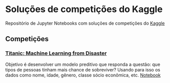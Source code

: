 # Soluções de competições do Kaggle #

Repositório de Jupyter Notebooks com soluções de competições do
[Kaggle](https://www.kaggle.com/)

## Competições ##

### [Titanic: Machine Learning from Disaster](https://www.kaggle.com/c/titanic) ###

Objetivo é desenvolver um modelo preditivo que responda a questão: que
tipos de pessoas tinham mais chance de sobreviver? Usando para isso os
dados como nome, idade, gênero, classe sócio econômica,
etc. [Notebook](titanic/titanic.ipynb)

